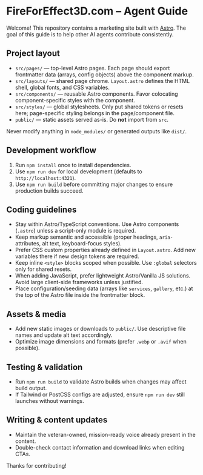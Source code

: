 # FireForEffect3D.com – Agent Guide

Welcome! This repository contains a marketing site built with [Astro](https://astro.build). The goal of this guide is to help other AI agents contribute consistently.

## Project layout
- `src/pages/` — top-level Astro pages. Each page should export frontmatter data (arrays, config objects) above the component markup.
- `src/layouts/` — shared page chrome. `Layout.astro` defines the HTML shell, global fonts, and CSS variables.
- `src/components/` — reusable Astro components. Favor colocating component-specific styles with the component.
- `src/styles/` — global stylesheets. Only put shared tokens or resets here; page-specific styling belongs in the page/component file.
- `public/` — static assets served as-is. Do **not** import from `src`.

Never modify anything in `node_modules/` or generated outputs like `dist/`.

## Development workflow
1. Run `npm install` once to install dependencies.
2. Use `npm run dev` for local development (defaults to `http://localhost:4321`).
3. Use `npm run build` before committing major changes to ensure production builds succeed.

## Coding guidelines
- Stay within Astro/TypeScript conventions. Use Astro components (`.astro`) unless a script-only module is required.
- Keep markup semantic and accessible (proper headings, `aria-` attributes, alt text, keyboard-focus styles).
- Prefer CSS custom properties already defined in `Layout.astro`. Add new variables there if new design tokens are required.
- Keep inline `<style>` blocks scoped when possible. Use `:global` selectors only for shared resets.
- When adding JavaScript, prefer lightweight Astro/Vanilla JS solutions. Avoid large client-side frameworks unless justified.
- Place configuration/seeding data (arrays like `services`, `gallery`, etc.) at the top of the Astro file inside the frontmatter block.

## Assets & media
- Add new static images or downloads to `public/`. Use descriptive file names and update alt text accordingly.
- Optimize image dimensions and formats (prefer `.webp` or `.avif` when possible).

## Testing & validation
- Run `npm run build` to validate Astro builds when changes may affect build output.
- If Tailwind or PostCSS configs are adjusted, ensure `npm run dev` still launches without warnings.

## Writing & content updates
- Maintain the veteran-owned, mission-ready voice already present in the content.
- Double-check contact information and download links when editing CTAs.

Thanks for contributing!
